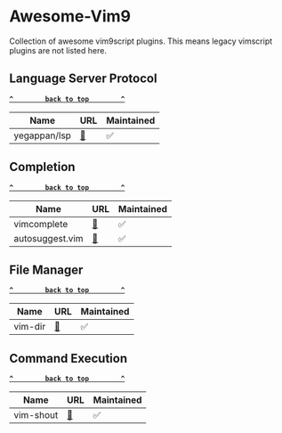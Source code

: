 # Awesome-Vim9

Collection of awesome vim9script plugins. This means legacy vimscript plugins are not listed here.

<!-- | <Repo> | [🔗](<link>) | ✅ | -->

## Language Server Protocol

**[`^        back to top        ^`](#awesome-vim9)**

| Name | URL | Maintained |
| --- | --- | --- |
| yegappan/lsp | [🔗](https://github.com/yegappan/lsp/tree/main) | ✅ |

## Completion

**[`^        back to top        ^`](#awesome-vim9)**

| Name | URL | Maintained |
| --- | --- | --- |
| vimcomplete | [🔗](https://github.com/girishji/vimcomplete) | ✅ |
| autosuggest.vim | [🔗](https://github.com/girishji/autosuggest.vim) | ✅ |

## File Manager

**[`^        back to top        ^`](#awesome-vim9)**

| Name | URL | Maintained |
| --- | --- | --- |
| vim-dir | [🔗](https://github.com/habamax/vim-dir) | ✅ |

## Command Execution

**[`^        back to top        ^`](#awesome-vim9)**

| Name | URL | Maintained |
| --- | --- | --- |
| vim-shout | [🔗](https://github.com/habamax/vim-shout) | ✅ |
